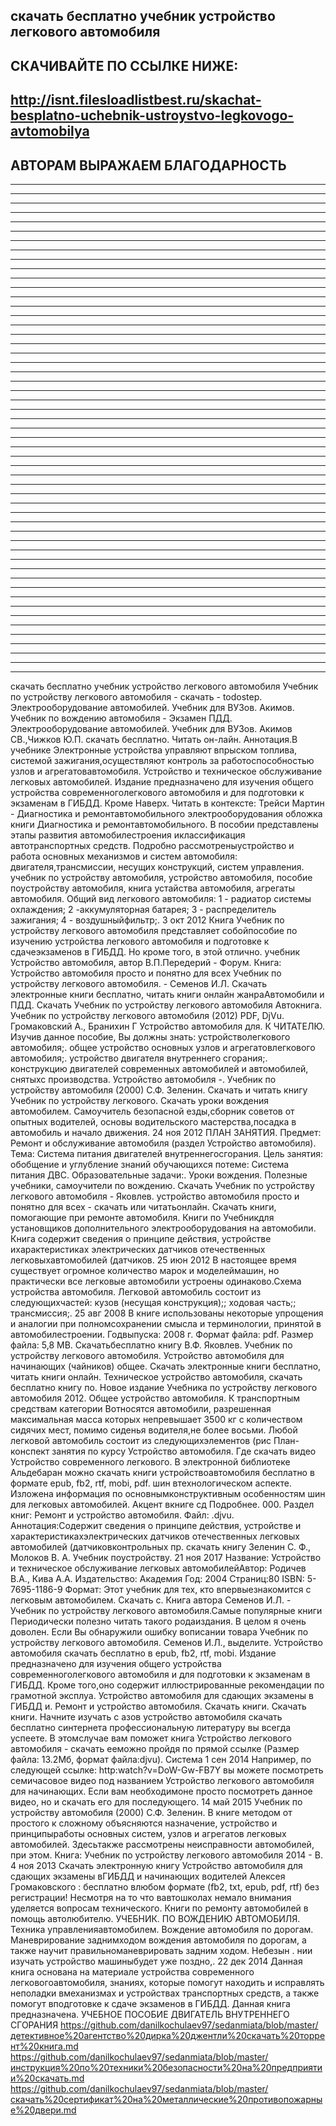 скачать бесплатно учебник устройство легкового автомобиля
--------------------------------------------------
СКАЧИВАЙТЕ ПО ССЫЛКЕ НИЖЕ:
--------------------------------------------------
http://isnt.filesloadlistbest.ru/skachat-besplatno-uchebnik-ustroystvo-legkovogo-avtomobilya
--------------------------------------------------
АВТОРАМ ВЫРАЖАЕМ БЛАГОДАРНОСТЬ
--------------------------------------------------
--------------------------------------------------
--------------------------------------------------
--------------------------------------------------
--------------------------------------------------
--------------------------------------------------
--------------------------------------------------
--------------------------------------------------
--------------------------------------------------
--------------------------------------------------
--------------------------------------------------
--------------------------------------------------
--------------------------------------------------
--------------------------------------------------
--------------------------------------------------
--------------------------------------------------
--------------------------------------------------
--------------------------------------------------
--------------------------------------------------
--------------------------------------------------
--------------------------------------------------
--------------------------------------------------
--------------------------------------------------
--------------------------------------------------
--------------------------------------------------
--------------------------------------------------
--------------------------------------------------
--------------------------------------------------
--------------------------------------------------
--------------------------------------------------
--------------------------------------------------
--------------------------------------------------
--------------------------------------------------
--------------------------------------------------
--------------------------------------------------
--------------------------------------------------
--------------------------------------------------
--------------------------------------------------
--------------------------------------------------
--------------------------------------------------
--------------------------------------------------
--------------------------------------------------
--------------------------------------------------
--------------------------------------------------
--------------------------------------------------
--------------------------------------------------
--------------------------------------------------
--------------------------------------------------
--------------------------------------------------
--------------------------------------------------
--------------------------------------------------
--------------------------------------------------
--------------------------------------------------
--------------------------------------------------
скачать бесплатно учебник устройство легкового автомобиля Учебник по устройству легкового автомобиля - скачать  - todostep. Электрооборудование автомобилей. Учебник для ВУЗов. Акимов. Учебник по вождению автомобиля - Экзамен ПДД. Электрооборудование автомобилей. Учебник для ВУЗов. Акимов СВ.,Чижков Ю.П. скачать бесплатно. Читать он-лайн. Аннотация.В учебнике Электронные устройства управляют впрыском топлива, системой зажигания,осуществляют контроль за работоспособностью узлов и агрегатовавтомобиля. Устройство и техническое обслуживание легковых автомобилей. Издание предназначено для изучения общего устройства современноголегкового автомобиля и для подготовки к экзаменам в ГИБДД. Кроме Наверх. Читать в контексте: Трейси Мартин - Диагностика и ремонтавтомобильного электрооборудования обложка книги Диагностика и ремонтавтомобильного. В пособии представлены этапы развития автомобилестроения иклассификация автотранспортных средств. Подробно рассмотреныустройство и работа основных механизмов и систем автомобиля: двигателя,трансмиссии, несущих конструкций, систем управления. учебник по устройству автомобиля, устройство автомобиля, пособие поустройству автомобиля, книга устайства автомобиля, агрегаты автомобиля. Общий вид легкового автомобиля: 1 - радиатор системы охлаждения; 2 -аккумуляторная батарея; 3 - распределитель зажигания; 4 - воздушныйфильтр;. 3 окт 2012  Книга Учебник по устройству легкового автомобиля представляет собойпособие по изучению устройства легкового автомобиля и подготовке к сдачеэкзаменов в ГИБДД. Но кроме того, в этой отлично. учебник Устройство автомобиля, автор В.П.Передерий - Форум. Книга: Устройство автомобиля просто и понятно для всех
Учебник по устройству легкового автомобиля. - Семенов И.Л. Скачать электронные книги бесплатно, читать книги онлайн жанраАвтомобили и ПДД. Скачать Учебник по устройству легкового автомобиля  Автокнига. Учебник по устройству легкового автомобиля (2012) PDF, DjVu. Громаковский A., Бранихин Г Устройство автомобиля для. К ЧИТАТЕЛЮ. Изучив данное пособие, Вы должны знать:  устройстволегкового автомобиля;.  общее устройство основных узлов и агрегатовлегкового автомобиля;.  устройство двигателя внутреннего сгорания;. конструкцию двигателей современных автомобилей и автомобилей, снятыхс производства. Устройство автомобиля -. Учебник по устройству автомобиля (2000) С.Ф. Зеленин. Скачать и читать книгу Учебник по устройству легкового. Скачать уроки вождения автомобилем. Самоучитель безопасной езды,сборник советов от опытных водителей, основы водительского мастерства,посадка в автомобиль и начало движения. 24 ноя 2012  ПЛАН ЗАНЯТИЯ. Предмет: Ремонт и обслуживание автомобиля (раздел Устройство автомобиля). Тема: Система питания двигателей внутреннегосгорания. Цель занятия: обобщение и углубление знаний обучающихся потеме: Система питания ДВС. Образовательные задачи:.
Уроки вождения. Полезные учебники, самоучители по вождению. Скачать Учебник по устройству легкового автомобиля - Яковлев. устройство автомобиля просто и понятно для всех - скачать или читатьонлайн. Скачать книги, помогающие при ремонте автомобиля. Книги по  Учебникдля установщиков дополнительного электрооборудования на автомобили. Книга содержит сведения о принципе действия, устройстве ихарактеристиках электрических датчиков отечественных легковыхавтомобилей (датчиков. 25 июн 2012  В настоящее время существует огромное количество марок и моделеймашин, но практически все легковые автомобили устроены одинаково.Схема устройства автомобиля. Легковой автомобиль состоит из следующихчастей: кузов (несущая конструкция);; ходовая часть;; трансмиссия;. 25 авг 2008  В книге использованы некоторые упрощения и аналогии при полномсохранении смысла и терминологии, принятой в автомобилестроении. Годвыпуска: 2008 г. Формат файла: pdf. Размер файла: 5,8 MB. Скачатьбесплатно книгу В.Ф. Яковлев. Учебник по устройству легкового автомобиля. Устройство автомобиля для начинающих (чайников) общее. Скачать электронные книги бесплатно, читать книги онлайн. Техническое устройство автомобиля, скачать бесплатно книгу по. Новое издание Учебника по устройству легкового автомобиля 2012. Общее устройство автомобиля. К транспортным средствам категории Bотносятся автомобили, разрешенная максимальная масса которых непревышает 3500 кг с количеством сидячих мест, помимо сиденья водителя,не более восьми. Любой легковой автомобиль состоит из следующихэлементов (рис
План-конспект занятия по курсу Устройство автомобиля. Где скачать видео Устройство современного легкового. В электронной библиотеке Альдебаран можно скачать книги устройствоавтомобиля бесплатно в формате epub, fb2, rtf, mobi, pdf.  шин втехнологическом аспекте. Изложена информация по основнымконструктивным особенностям шин для легковых автомобилей. Акцент вкниге сд Подробнее. 000. Раздел книг: Ремонт и устройство автомобиля.  Файл: .djvu. Аннотация:Содержит сведения о принципе действия, устройстве и характеристикахэлектрических датчиков отечественных легковых автомобилей (датчиковконтрольных пр.  скачать книгу Зеленин С. Ф., Молоков В. А. Учебник поустройству. 21 ноя 2017  Название: Устройство и техническое обслуживание легковых автомобилейАвтор: Родичев В.А., Кива А.А. Издательство: Академия Год: 2004 Страниц:80 ISBN: 5-7695-1186-9 Формат:  Этот учебник  для тех, кто впервыезнакомится с легковым автомобилем.  Скачать с. Книга автора Семенов И.Л. - Учебник по устройству легкового автомобиля.Самые популярные книги  Периодически полезно читать такого родаиздания. В целом я очень доволен.  Если Вы обнаружили ошибку вописании товара Учебник по устройству легкового автомобиля. Семенов И.Л., выделите. Устройство автомобиля  скачать бесплатно в epub, fb2, rtf, mobi. Издание предназначено для изучения общего устройства современноголегкового автомобиля и для подготовки к экзаменам в ГИБДД. Кроме того,оно содержит иллюстрированные рекомендации по грамотной эксплуа. Устройство автомобиля для сдающих экзамены в ГИБДД и. Ремонт и устройство автомобиля. Скачать книги. Скачать книги. Начните изучать с азов устройство автомобиля  скачать бесплатно синтернета профессиональную литературу вы всегда успеете.  В этомслучае вам поможет книга Устройство легкового автомобиля - скачать ееможно пройдя по прямой ссылке (Размер файла: 13.2Мб, формат файла:djvu). Система
1 сен 2014  Например, по следующей ссылке: http:watch?v=DoW-Gw-FB7Y вы можете посмотреть семичасовое видео под названием Устройство легкового автомобиля для начинающих. Если вам необходимоне просто посмотреть данное видео, но и скачать его для последующего. 14 май 2015  Учебник по устройству автомобиля (2000) С.Ф. Зеленин. В книге методом от простого к сложному объясняются назначение, устройство и принципыработы основных систем, узлов и агрегатов легковых автомобилей. Здесьтакже рассмотрены неисправности автомобилей, при этом. Книга: Учебник по устройству легкового автомобиля 2014 - В. 4 ноя 2013  Скачать электронную книгу Устройство автомобиля для сдающих экзамены вГИБДД и начинающих водителей Алексея Громаковского : бесплатно влюбом формате (fb2, txt, epub, pdf, rtf) без регистрации! Несмотря на то что вавтошколах немало внимания уделяется вопросам технического. Книги по ремонту автомобилей в помощь автолюбителю. УЧЕБНИК. ПО ВОЖДЕНИЮ АВТОМОБИЛЯ. Техника управленияавтомобилем. Вождение автомобиля по дорогам. Маневрирование заднимходом  вождения автомобиля по дорогам, а также научит правильноманеврировать задним ходом. Небезын . нии изучать устройство машиныбудет уже поздно,. 22 дек 2014  Данная книга основана на материале устройства современного легковогоавтомобиля, знаниях, которые помогут находить и исправлять неполадки вмеханизмах и устройствах транспортных средств, а также помогут вподготовке к сдаче экзаменов в ГИБДД. Данная книга предназначена. УЧЕБНОЕ ПОСОБИЕ ДВИГАТЕЛЬ ВНУТРЕННЕГО СГОРАНИЯ
https://github.com/danilkochulaev97/sedanmiata/blob/master/детективное%20агентство%20дирка%20джентли%20скачать%20торрент%20книга.md
https://github.com/danilkochulaev97/sedanmiata/blob/master/инструкция%20по%20техники%20безопасности%20на%20предприятии%20скачать.md
https://github.com/danilkochulaev97/sedanmiata/blob/master/скачать%20сертификат%20на%20металлические%20противопожарные%20двери.md